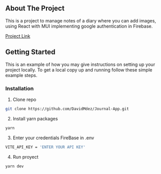 ## About The Project

This is a project to manage notes of a diary where you can add images, using React with MUI implementing google authentication in Firebase.

[Project Link](https://davmdez-journal-app.netlify.app)

## Getting Started

This is an example of how you may give instructions on setting up your project locally. To get a local copy up and running follow these simple example steps.

### Installation

1. Clone repo
```sh
git clone https://github.com/DavidMdez/Journal-App.git
```

2. Install yarn packages
```sh
yarn
```

3. Enter your credentials FireBase in .env
```sh
VITE_API_KEY = 'ENTER YOUR API KEY'
```

4. Run proyect
```sh
yarn dev
```